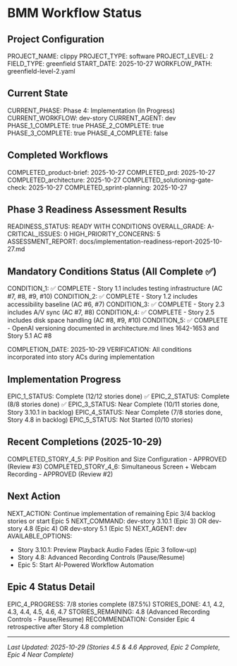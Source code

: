 # BMM Workflow Status

## Project Configuration

PROJECT_NAME: clippy
PROJECT_TYPE: software
PROJECT_LEVEL: 2
FIELD_TYPE: greenfield
START_DATE: 2025-10-27
WORKFLOW_PATH: greenfield-level-2.yaml

## Current State

CURRENT_PHASE: Phase 4: Implementation (In Progress)
CURRENT_WORKFLOW: dev-story
CURRENT_AGENT: dev
PHASE_1_COMPLETE: true
PHASE_2_COMPLETE: true
PHASE_3_COMPLETE: true
PHASE_4_COMPLETE: false

## Completed Workflows

COMPLETED_product-brief: 2025-10-27
COMPLETED_prd: 2025-10-27
COMPLETED_architecture: 2025-10-27
COMPLETED_solutioning-gate-check: 2025-10-27
COMPLETED_sprint-planning: 2025-10-27

## Phase 3 Readiness Assessment Results

READINESS_STATUS: READY WITH CONDITIONS
OVERALL_GRADE: A-
CRITICAL_ISSUES: 0
HIGH_PRIORITY_CONCERNS: 5
ASSESSMENT_REPORT: docs/implementation-readiness-report-2025-10-27.md

## Mandatory Conditions Status (All Complete ✅)

CONDITION_1: ✅ COMPLETE - Story 1.1 includes testing infrastructure (AC #7, #8, #9, #10)
CONDITION_2: ✅ COMPLETE - Story 1.2 includes accessibility baseline (AC #6, #7)
CONDITION_3: ✅ COMPLETE - Story 2.3 includes A/V sync (AC #7, #8)
CONDITION_4: ✅ COMPLETE - Story 2.5 includes disk space handling (AC #8, #9, #10)
CONDITION_5: ✅ COMPLETE - OpenAI versioning documented in architecture.md lines 1642-1653 and Story 5.1 AC #8

COMPLETION_DATE: 2025-10-29
VERIFICATION: All conditions incorporated into story ACs during implementation

## Implementation Progress

EPIC_1_STATUS: Complete (12/12 stories done) ✅
EPIC_2_STATUS: Complete (8/8 stories done) ✅
EPIC_3_STATUS: Near Complete (10/11 stories done, Story 3.10.1 in backlog)
EPIC_4_STATUS: Near Complete (7/8 stories done, Story 4.8 in backlog)
EPIC_5_STATUS: Not Started (0/10 stories)

## Recent Completions (2025-10-29)

COMPLETED_STORY_4_5: PiP Position and Size Configuration - APPROVED (Review #3)
COMPLETED_STORY_4_6: Simultaneous Screen + Webcam Recording - APPROVED (Review #2)

## Next Action

NEXT_ACTION: Continue implementation of remaining Epic 3/4 backlog stories or start Epic 5
NEXT_COMMAND: dev-story 3.10.1 (Epic 3) OR dev-story 4.8 (Epic 4) OR dev-story 5.1 (Epic 5)
NEXT_AGENT: dev
AVAILABLE_OPTIONS:
  - Story 3.10.1: Preview Playback Audio Fades (Epic 3 follow-up)
  - Story 4.8: Advanced Recording Controls (Pause/Resume)
  - Epic 5: Start AI-Powered Workflow Automation

## Epic 4 Status Detail

EPIC_4_PROGRESS: 7/8 stories complete (87.5%)
STORIES_DONE: 4.1, 4.2, 4.3, 4.4, 4.5, 4.6, 4.7
STORIES_REMAINING: 4.8 (Advanced Recording Controls - Pause/Resume)
RECOMMENDATION: Consider Epic 4 retrospective after Story 4.8 completion

---

_Last Updated: 2025-10-29 (Stories 4.5 & 4.6 Approved, Epic 2 Complete, Epic 4 Near Complete)_
